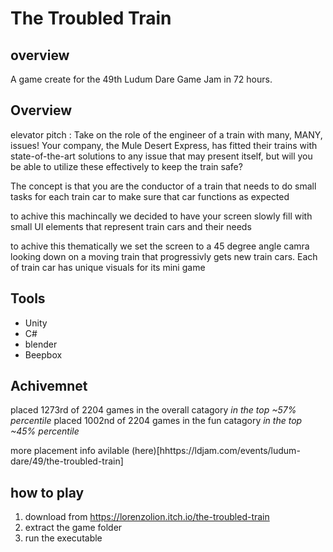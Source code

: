 # The Troubled Train


## overview
A game create for the 49th Ludum Dare Game Jam in 72 hours.


## Overview
elevator pitch : Take on the role of the engineer of a train with many, MANY, issues! Your company, the Mule Desert Express, has fitted their trains with state-of-the-art solutions to any issue that may present itself, but will you be able to utilize these effectively to keep the train safe?

The concept is that you are the conductor of a train that needs to do small tasks for each train car to make sure that car functions as expected

to achive this machincally we decided to have your screen slowly fill with small UI elements that represent train cars and their needs

to achive this thematically we set the screen to a 45 degree angle camra looking down on a moving train that progressivly gets new train cars. Each of train car has unique visuals for its mini game 

## Tools
* Unity
* C#
* blender
* Beepbox


## Achivemnet
placed 1273rd of 2204 games in the overall catagory  _in the top ~57% percentile_
placed 1002nd of 2204 games in the fun catagory _in the top ~45% percentile_

more placement info avilable (here)[hhttps://ldjam.com/events/ludum-dare/49/the-troubled-train]


## how to play 
1. download from https://lorenzolion.itch.io/the-troubled-train
2. extract the game folder
3. run the executable  
